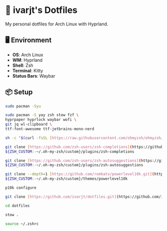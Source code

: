 
# 🧩 ivarjt's Dotfiles

My personal dotfiles for Arch Linux with Hyprland.

## 🖥️ Environment

- **OS**: Arch Linux  
- **WM**: Hyprland  
- **Shell**: Zsh  
- **Terminal**: Kitty  
- **Status Bars**: Waybar  

## 📦 Setup

```bash
sudo pacman -Syu
```

```bash
sudo pacman -S yay zsh stow fzf \  
hyprpaper hyprlock waybar wofi \  
git jq wl-clipboard \  
ttf-font-awesome ttf-jetbrains-mono-nerd  
```
```bash
sh -c "$(curl -fsSL [https://raw.githubusercontent.com/ohmyzsh/ohmyzsh/master/tools/install.sh](https://raw.githubusercontent.com/ohmyzsh/ohmyzsh/master/tools/install.sh))"  
```
```bash
git clone [https://github.com/zsh-users/zsh-completions](https://github.com/zsh-users/zsh-completions) \  
${ZSH_CUSTOM:-~/.oh-my-zsh/custom}/plugins/zsh-completions  
```
```bash
git clone [https://github.com/zsh-users/zsh-autosuggestions](https://github.com/zsh-users/zsh-autosuggestions) \  
${ZSH_CUSTOM:-~/.oh-my-zsh/custom}/plugins/zsh-autosuggestions  
```
```bash
git clone --depth=1 [https://github.com/romkatv/powerlevel10k.git](https://github.com/romkatv/powerlevel10k.git) \  
${ZSH_CUSTOM:-~/.oh-my-zsh/custom}/themes/powerlevel10k  
```
```bash
p10k configure
```
```bash
git clone [https://github.com/ivarjt/dotfiles.git](https://github.com/ivarjt/dotfiles.git)  
```
```bash
cd dotfiles  
```
```bash
stow .
```
```bash
source ~/.zshrc
```

